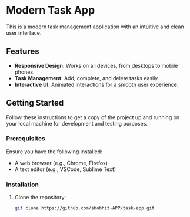 # Modern Task App

This is a modern task management application with an intuitive and clean user interface.

## Features

- **Responsive Design**: Works on all devices, from desktops to mobile phones.
- **Task Management**: Add, complete, and delete tasks easily.
- **Interactive UI**: Animated interactions for a smooth user experience.

## Getting Started

Follow these instructions to get a copy of the project up and running on your local machine for development and testing purposes.

### Prerequisites

Ensure you have the following installed:
- A web browser (e.g., Chrome, Firefox)
- A text editor (e.g., VSCode, Sublime Text)

### Installation

1. Clone the repository:
   ```sh
   git clone https://github.com/shobhit-APP/task-app.git
 
 
